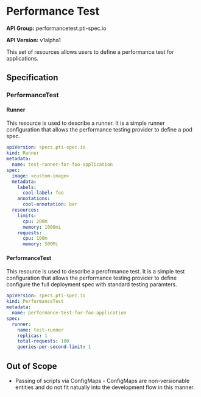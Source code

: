 # Performance Test

**API Group:** performancetest.pti-spec.io

**API Version:** v1alpha1

This set of resources allows users to define a performance test for
applications. 

## Specification

### PerformanceTest

#### Runner
This resource is used to describe a runner. It is a simple runner configuration that allows the performance testing provider to define a pod spec.

```yaml
apiVersion: specs.pti-spec.io
kind: Runner
metadata:
  name: test-runner-for-foo-application
spec:
  image: <custom-image>
  metadata:
    labels:
      cool-label: foo
    annotations:
      cool-annotation: bar
  resources:
    limits:
      cpu: 200m
      memory: 1000mi
    requests:
      cpu: 100m
      memory: 500Mi
```

#### PerformanceTest
This resource is used to describe a perofrmance test. It is a simple test configuration that allows the performance testing provider to define configure the full deployment spec with standard testing paramters.

```yaml
apiVersion: specs.pti-spec.io
kind: PerformanceTest
metadata:
  name: performance-test-for-foo-application
spec:
  runner:
    name: test-runner
    replicas: 1
    total-requests: 100
    queries-per-second-limit: 1
```  
## Out of Scope

* Passing of scripts via ConfigMaps - ConfigMaps are non-versionable entities and do not fit natually into the development flow in this manner. 